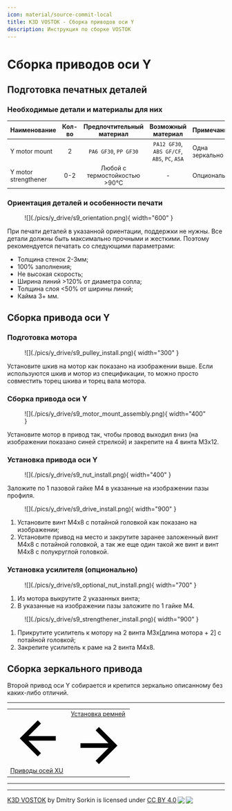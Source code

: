 ```yaml
---
icon: material/source-commit-local
title: K3D VOSTOK - Сборка приводов оси Y
description: Инструкция по сборке VOSTOK
---
```


# Сборка приводов оси Y

## Подготовка печатных деталей

### Необходимые детали и материалы для них

| Наименование        | Кол-во |       Предпочтительный материал       |              Возможный материал              | Примечание                                                   |
| :------------------ | :----: | :-----------------------------------: | :------------------------------------------: | :----------------------------------------------------------- |
| Y motor mount       |   2    |         `PA6 GF30`, `PP GF30`         | `PA12 GF30`, `ABS GF/CF`, `ABS`, `PC`, `ASA` | Одна зеркально |
| Y motor strengthener | 0-2 | Любой с термостойкостью >90°С | - | Опционально |

### Ориентация деталей и особенности печати

<figure markdown>
  ![](./pics/y_drive/s9_orientation.png){ width="600" }
</figure>

При печати деталей в указанной ориентации, поддержки не нужны. Все детали должны быть максимально прочными и жесткими. Поэтому рекомендуется печатать со следующими параметрами:

- Толщина стенок 2-3мм;
- 100% заполнения;
- Не высокая скорость;
- Ширина линий >120% от диаметра сопла;
- Толщина слоя <50% от ширины линий;
- Кайма 3+ мм.

## Сборка привода оси Y

### Подготовка мотора

<figure markdown>
  ![](./pics/y_drive/s9_pulley_install.png){ width="300" }
</figure>

Установите шкив на мотор как показано на изображении выше. Если используются шкив и мотор из спецификации, то можно просто совместить торец шкива и торец вала мотора.

### Сборка привода оси Y

<figure markdown>
  ![](./pics/y_drive/s9_motor_mount_assembly.png){ width="400" }
</figure>

Установите мотор в привод так, чтобы провод выходил вниз (на изображении показано синей стрелкой) и закрепите на 4 винта М3х12.

### Установка привода оси Y

<figure markdown>
  ![](./pics/y_drive/s9_nut_install.png){ width="400" }
</figure>

Заложите по 1 пазовой гайке М4 в указанные на изображении пазы профиля.

<figure markdown>
  ![](./pics/y_drive/s9_drive_install.png){ width="900" }
</figure>

1. Установите винт М4х8 с потайной головкой как показано на изображении;
2. Установите привод на место и закрутите заранее заложенный винт М4х8 с потайной головкой, а так же еще один такой же винт и винт М4х8 с полукруглой головкой.

### Установка усилителя (опционально)

<figure markdown>
  ![](./pics/y_drive/s9_optional_nut_install.png){ width="700" }
</figure>

1. Из мотора выкрутите 2 указанных винта;
2. В указанные на изображении пазы заложите по 1 гайке М4.

<figure markdown>
  ![](./pics/y_drive/s9_strengthener_install.png){ width="900" }
</figure>

1. Прикрутите усилитель к мотору на 2 винта М3х[длина мотора + 2] с потайной головкой;
2. Закрепите усилитель к раме на 2 винта М4х8.

## Сборка зеркального привода

Второй привод оси Y собирается и крепится зеркально описанному без каких-либо отличий.

---

<table class="navitable">
    <tbody>
        <tr>
            <td><a class="md-button" href="../xu_drives" style="width: 100%; padding-left: 0em; padding-right: 0em;"><span class="twemoji"><svg xmlns="http://www.w3.org/2000/svg" viewBox="0 0 24 24"><path d="M20 11v2H8l5.5 5.5-1.42 1.42L4.16 12l7.92-7.92L13.5 5.5 8 11h12Z"></path></svg></span> Приводы осей XU</a></td>
            <td><a class="md-button" href="../belts" style="width: 100%; padding-left: 0em; padding-right: 0em;">Установка ремней <span class="twemoji"><svg xmlns="http://www.w3.org/2000/svg" viewBox="0 0 24 24"><path d="M4 11v2h12l-5.5 5.5 1.42 1.42L19.84 12l-7.92-7.92L10.5 5.5 16 11H4Z"></path></svg></span></a></td>
        </tr>
    </tbody>
</table>

---

<div id='discourse-comments'></div>
<meta name='discourse-username' content='DISCOURSE_USERNAME'>

<script type="text/javascript">
  DiscourseEmbed = {
    discourseUrl: 'https://forum.k3d.tech/',
    discourseEmbedUrl: 'https://k3d.tech/vostok/y_drive/',
    // className: 'CLASS_NAME',
  };

  (function() {
    var d = document.createElement('script'); d.type = 'text/javascript'; d.async = true;
    d.src = DiscourseEmbed.discourseUrl + 'javascripts/embed.js';
    (document.getElementsByTagName('head')[0] || document.getElementsByTagName('body')[0]).appendChild(d);
  })();
</script>

---

<p xmlns:cc="http://creativecommons.org/ns#" xmlns:dct="http://purl.org/dc/terms/"><a property="dct:title" rel="cc:attributionURL" href="https://k3d.tech/vostok/">K3D VOSTOK</a> by <span property="cc:attributionName">Dmitry Sorkin</span> is licensed under <a href="http://creativecommons.org/licenses/by/4.0/?ref=chooser-v1" target="_blank" rel="license noopener noreferrer" style="display:inline-block;">CC BY 4.0<img style="height:22px!important;margin-left:3px;vertical-align:text-bottom;" src="https://mirrors.creativecommons.org/presskit/icons/cc.svg?ref=chooser-v1"><img style="height:22px!important;margin-left:3px;vertical-align:text-bottom;" src="https://mirrors.creativecommons.org/presskit/icons/by.svg?ref=chooser-v1"></a></p>